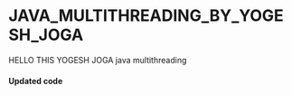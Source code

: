 # JAVA_MULTITHREADING_BY_YOGESH_JOGA
HELLO THIS YOGESH JOGA  java multithreading 
#### Updated code

